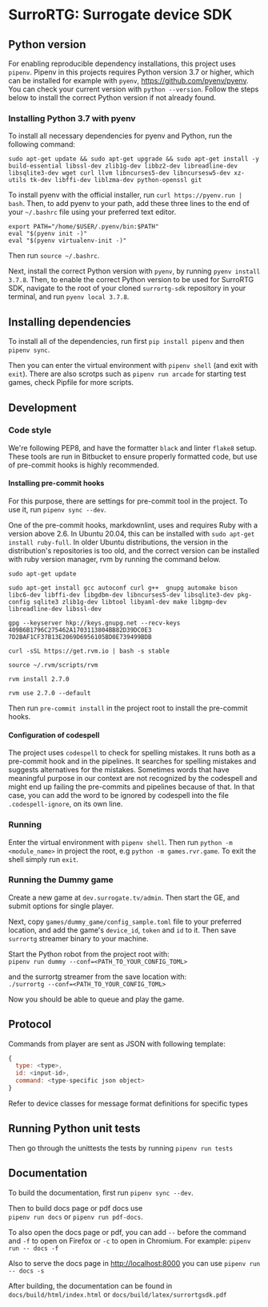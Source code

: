# SurroRTG: Surrogate device SDK

## Python version

For enabling reproducible dependency installations, this project uses `pipenv`.
Pipenv in this projects requires Python version 3.7 or higher, which can be
installed for example with `pyenv`, <https://github.com/pyenv/pyenv>.
You can check your current version with `python --version`.
Follow the steps below to install the correct Python version if not already found.

### Installing Python 3.7 with pyenv

To install all necessary dependencies for pyenv and Python, run the following command:

```
sudo apt-get update && sudo apt-get upgrade && sudo apt-get install -y build-essential libssl-dev zlib1g-dev libbz2-dev libreadline-dev libsqlite3-dev wget curl llvm libncurses5-dev libncursesw5-dev xz-utils tk-dev libffi-dev liblzma-dev python-openssl git
```

To install pyenv with the official installer, run `curl https://pyenv.run | bash`.
Then, to add pyenv to your path, add these three lines to the end of your `~/.bashrc`
file using your preferred text editor.

```
export PATH="/home/$USER/.pyenv/bin:$PATH"
eval "$(pyenv init -)"
eval "$(pyenv virtualenv-init -)"
```

Then run `source ~/.bashrc`.

Next, install the correct Python version with `pyenv`, by running
`pyenv install 3.7.8`. Then, to enable the correct Python version to be used
for SurroRTG SDK, navigate to the root of your cloned `surrortg-sdk` repository
in your terminal, and run `pyenv local 3.7.8`.

## Installing dependencies

To install all of the dependencies, run first `pip install pipenv` and then
`pipenv sync`.

Then you can enter the virtual environment with `pipenv shell` (and exit with
`exit`). There are also scrotps such as `pipenv run arcade` for starting test
games, check Pipfile for more scripts.

## Development

### Code style

We're following PEP8, and have the formatter `black` and linter `flake8` setup.
These tools are run in Bitbucket to ensure properly formatted code, but
use of pre-commit hooks is highly recommended.

#### Installing pre-commit hooks

For this purpose, there are settings for pre-commit tool in the project. To
use it, run `pipenv sync --dev`.

One of the pre-commit hooks, markdownlint, uses and requires Ruby with a version
above 2.6. In Ubuntu 20.04, this can be installed with `sudo apt-get install ruby-full`.
In older Ubuntu distributions, the version in the distribution's repositories
is too old, and the correct version can be installed with ruby version manager,
rvm by running the command below.

```
sudo apt-get update

sudo apt-get install gcc autoconf curl g++  gnupg automake bison libc6-dev libffi-dev libgdbm-dev libncurses5-dev libsqlite3-dev pkg-config sqlite3 zlib1g-dev libtool libyaml-dev make libgmp-dev libreadline-dev libssl-dev

gpg --keyserver hkp://keys.gnupg.net --recv-keys 409B6B1796C275462A1703113804BB82D39DC0E3 7D2BAF1CF37B13E2069D6956105BD0E739499BDB

curl -sSL https://get.rvm.io | bash -s stable

source ~/.rvm/scripts/rvm

rvm install 2.7.0

rvm use 2.7.0 --default
```

Then run `pre-commit install` in the project root to install the pre-commit hooks.

#### Configuration of codespell

The project uses `codespell` to check for spelling mistakes. It runs both as a
pre-commit hook and in the pipelines. It searches for spelling mistakes and suggests
alternatives for the mistakes. Sometimes words that have meaningful purpose in
our context are not recognized by the codespell and might end up failing the pre-commits
and pipelines because of that. In that case, you can add the word to be ignored
by codespell into the file `.codespell-ignore`, on its own line.

### Running

Enter the virtual environment with `pipenv shell`.
Then run `python -m <module_name>` in project the root,
e.g `python -m games.rvr.game`.
To exit the shell simply run `exit`.

### Running the Dummy game

Create a new game at `dev.surrogate.tv/admin`. Then start the GE, and submit
options for single player.

Next, copy `games/dummy_game/config_sample.toml` file to your preferred location,
and add the game's `device_id`, `token` and `id` to it. Then save `surrortg`
streamer binary to your machine.

Start the Python robot from the project root with:  
`pipenv run dummy --conf=<PATH_TO_YOUR_CONFIG_TOML>`

and the surrortg streamer from the save location with:  
`./surrortg --conf=<PATH_TO_YOUR_CONFIG_TOML>`

Now you should be able to queue and play the game.

## Protocol

Commands from player are sent as JSON with following template:

```javascript
{
  type: <type>,
  id: <input-id>,
  command: <type-specific json object>
}
```

Refer to device classes for message format definitions for specific types

## Running Python unit tests

Then go through the unittests the tests by running `pipenv run tests`

## Documentation

To build the documentation, first run `pipenv sync --dev`.

Then to build docs page or pdf docs use  
`pipenv run docs` or `pipenv run pdf-docs`.

To also open the docs page or pdf, you can add `--` before the command
and `-f` to open on Firefox or `-c` to open in Chromium.
For example: `pipenv run -- docs -f`

Also to serve the docs page in <http://localhost:8000> you can use
`pipenv run -- docs -s`

After building, the documentation can be found in
`docs/build/html/index.html` or `docs/build/latex/surrortgsdk.pdf`
